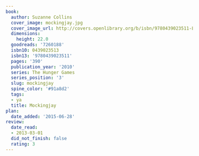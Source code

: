 ```yaml
---
book:
  author: Suzanne Collins
  cover_image: mockingjay.jpg
  cover_image_url: http://covers.openlibrary.org/b/isbn/9780439023511-L.jpg
  dimensions:
    height: 22.0
  goodreads: '7260188'
  isbn10: 0439023513
  isbn13: '9780439023511'
  pages: '390'
  publication_year: '2010'
  series: The Hunger Games
  series_position: '3'
  slug: mockingjay
  spine_color: '#91a8d2'
  tags:
  - ya
  title: Mockingjay
plan:
  date_added: '2015-06-28'
review:
  date_read:
  - 2013-03-01
  did_not_finish: false
  rating: 3
---
```

